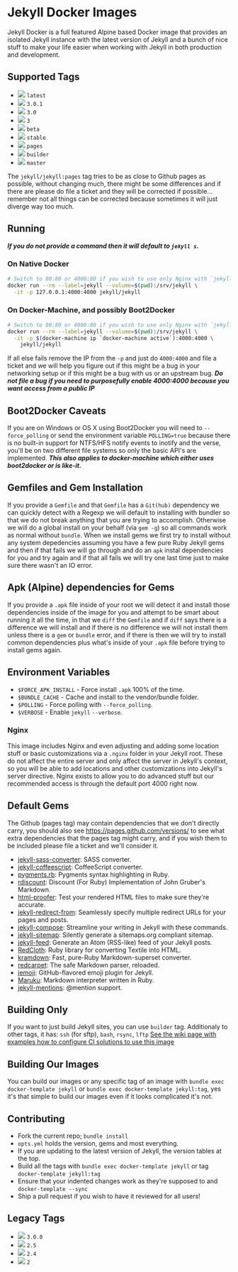 # Jekyll Docker Images

Jekyll Docker is a full featured Alpine based Docker image that provides an isolated Jekyll instance with the latest version of Jekyll and a bunch of nice stuff to make your life easier when working with Jekyll in both production and development.

## Supported Tags

* [![](https://badge.imagelayers.io/jekyll/jekyll:latest.svg)][latest] `latest`
* [![](https://badge.imagelayers.io/jekyll/jekyll:2.4.svg)][3.0.1] `3.0.1`
* [![](https://badge.imagelayers.io/jekyll/jekyll:3.0.svg)][3.0] `3.0`
* [![](https://badge.imagelayers.io/jekyll/jekyll:2.4.svg)][3] `3`
* [![](https://badge.imagelayers.io/jekyll/jekyll:beta.svg)][beta] `beta`
* [![](https://badge.imagelayers.io/jekyll/jekyll:stable.svg)][stable] `stable`
* [![](https://badge.imagelayers.io/jekyll/jekyll:pages.svg)][pages] `pages`
* [![](https://badge.imagelayers.io/jekyll/jekyll:builder.svg)][builder] `builder`
* [![](https://badge.imagelayers.io/jekyll/jekyll:master.svg)][master] `master`

The `jekyll/jekyll:pages` tag tries to be as close to Github pages as possible, without changing much, there might be some differences and if there are please do file a ticket and they will be corrected if possible... remember not all things can be corrected because sometimes it will just diverge way too much.

## Running

***If you do not provide a command then it will default to `jekyll s`.***

### On Native Docker

```sh
# Switch to 80:80 or 4000:80 if you wish to use only Nginx with `jekyll build`
docker run --rm --label=jekyll --volume=$(pwd):/srv/jekyll \
  -it -p 127.0.0.1:4000:4000 jekyll/jekyll
```

### On Docker-Machine, and possibly Boot2Docker
```sh
# Switch to 80:80 or 4000:80 if you wish to use only Nginx with `jekyll build`
docker run --rm --label=jekyll --volume=$(pwd):/srv/jekyll \
  -it -p $(docker-machine ip `docker-machine active`):4000:4000 \
    jekyll/jekyll
```

If all else fails remove the IP from the `-p` and just do `4000:4000` and file a ticket and we will help you figure out if this might be a bug in your networking setup or if this might be a bug with us or an upstream bug.  ***Do not file a bug if you need to purposefully enable 4000:4000 because you want access from a public IP***

## Boot2Docker Caveats

If you are on Windows or OS X using Boot2Docker you will need to `--force_polling` or send the environment variable `POLLING=true` because there is no built-in support for NTFS/HFS notify events to inotify and the verse, you'll be on two different file systems so only the basic API's are implemented. ***This also applies to docker-machine which either uses boot2docker or is like-it.***

## Gemfiles and Gem Installation

If you provide a `Gemfile` and that `Gemfile` has a `Git(hub)` dependency we can quickly detect with a Regexp we will default to installing with bundler so that we do not break anything that you are trying to accomplish. Otherwise we will do a global install on your behalf (via `gem -g`) so all commands work as normal without `bundle`.  When we install gems we first try to install without any system depedencies assuming you have a few pure Ruby Jekyll gems and then if that fails we will go through and do an `apk` instal dependencies for you and try again and if that all fails we will try one last time just to make sure there wasn't an IO error.

## Apk (Alpine) dependencies for Gems

If you provide a `.apk` file inside of your root we will detect it and install those dependencies inside of the image for you and attempt to be smart about running it all the time, in that we `diff` the `Gemfile` and if `diff` says there is a difference we will install and if there is no difference we will not install them unless there is a `gem` or `bundle` error, and if there is then we will try to install common dependencies plus what's inside of your `.apk` file before trying to install gems again.

## Environment Variables

* `$FORCE_APK_INSTALL` - Force install `.apk` 100% of the time.
* `$BUNDLE_CACHE` - Cache and install to the vendor/bundle folder.
* `$POLLING` - Force polling with `--force_polling`.
* `$VERBOSE` - Enable `jekyll` `--verbose`.

### Nginx

This image includes Nginx and even adjusting and adding some location stuff or basic customizations via a `.nginx` folder in your Jekyll root.  These do not affect the entire server and only affect the server in Jekyll's context, so you will be able to add locations and other customizations into Jekyll's server directive.  Nginx exists to allow you to do advanced stuff but our recommended access is through the default port 4000 right now.

## Default Gems

The Github (pages tag) may contain dependencies that we don't directly carry, you should also see https://pages.github.com/versions/ to see what extra dependencies that the pages tag might carry, and if you wish them to be included please file a ticket and we'll consider it.

* [jekyll-sass-converter][jekyll-sass-converter]: SASS converter.
* [jekyll-coffeescript][jekyll-coffeescript]: CoffeeScript converter.
* [pygments.rb][pygments.rb]: Pygments syntax highlighting in Ruby.
* [rdiscount][rdiscount]: Discount (For Ruby) Implementation of John Gruber's Markdown.
* [html-proofer][html-proofer]: Test your rendered HTML files to make sure they're accurate.
* [jekyll-redirect-from][jekyll-redirect-from]: Seamlessly specify multiple redirect URLs for your pages and posts.
* [jekyll-compose][jekyll-compose]: Streamline your writing in Jekyll with these commands.
* [jekyll-sitemap][jekyll-sitemap]: Silently generate a sitemaps.org compliant sitemap.
* [jekyll-feed][jekyll-feed]: Generate an Atom (RSS-like) feed of your Jekyll posts.
* [RedCloth][redcloth]: Ruby library for converting Textile into HTML.
* [kramdown][kramdown]: Fast, pure-Ruby Markdown-superset converter.
* [redcarpet][redcarpet]: The safe Markdown parser, reloaded.
* [jemoji][jemoji]: GitHub-flavored emoji plugin for Jekyll.
* [Maruku][maruku]: Markdown interpreter written in Ruby.
* [jekyll-mentions][jekyll-mentions]: @mention support.

## Building Only

If you want to just build Jekyll sites, you can use `builder` tag. Additionaly to other tags, it has: `ssh` (for sftp), `bash`, `rsync`, `lftp` [See the wiki page with examples how to configure CI solutions to use this image](https://github.com/jekyll/docker/wiki/Deploying-with-Jekyll-Docker)

## Building Our Images

You can build our images or any specific tag of an image with `bundle exec docker-template jekyll` or `bundle exec docker-template jekyll:tag`, yes it's that simple to build our images even if it looks complicated it's not.

## Contributing

* Fork the current repo; `bundle install`
* `opts.yml` holds the version, gems and most everything.
* If you are updating to the latest version of Jekyll, the version tables at the top.
* Build all the tags with `bundle exec docker-template jekyll` or tag `docker-template jekyll:tag`
* Ensure that your indented changes work as they're supposed to and `docker-template --sync`
* Ship a pull request if you wish to have it reviewed for all users!

## Legacy Tags

* [![](https://badge.imagelayers.io/jekyll/jekyll:2.4.svg)][3.0.0] `3.0.0`
* [![](https://badge.imagelayers.io/jekyll/jekyll:2.5.svg)][2.5] `2.5`
* [![](https://badge.imagelayers.io/jekyll/jekyll:2.4.svg)][2.4] `2.4`
* [![](https://badge.imagelayers.io/jekyll/jekyll:2.4.svg)][2] `2`


[pages]: https://imagelayers.io?images=jekyll/jekyll:pages
[latest]: https://imagelayers.io?images=jekyll/jekyll:latest
[builder]: https://imagelayers.io?images=jekyll/jekyll:builder
[stable]: https://imagelayers.io?images=jekyll/jekyll:stable
[master]: https://imagelayers.io?images=jekyll/jekyll:master
[beta]: https://imagelayers.io?images=jekyll/jekyll:beta
[3.0.1]: https://imagelayers.io?images=jekyll/jekyll:3.0.1
[3.0.0]: https://imagelayers.io?images=jekyll/jekyll:3.0.0
[2.5.3]: https://imagelayers.io?images=jekyll/jekyll:2.5.3
[3.0]: https://imagelayers.io?images=jekyll/jekyll:3.0
[2.5]: https://imagelayers.io?images=jekyll/jekyll:2.5
[2.4]: https://imagelayers.io?images=jekyll/jekyll:2.4
[3]:https://imagelayers.io?images=jekyll/jekyll:3
[2]:https://imagelayers.io?images=jekyll/jekyll:2
[pygments.rb]: https://github.com/tmm1/pygments.rb
[jekyll-sitemap]: https://github.com/jekyll/jekyll-sitemap
[jekyll-coffeescript]: https://github.com/jekyll/jekyll-coffeescript
[jekyll-sass-converter]: https://github.com/jekyll/jekyll-sass-converter
[jekyll-redirect-from]: https://github.com/jekyll/jekyll-redirect-from
[jekyll-mentions]: https://github.com/jekyll/jekyll-mentions
[jekyll-compose]: https://github.com/jekyll/jekyll-compose
[jekyll-feed]: https://github.com/jekyll/jekyll-feed
[rdiscount]: https://github.com/davidfstr/rdiscount
[redcarpet]: https://github.com/vmg/redcarpet
[kramdown]: https://github.com/gettalong/kramdown
[jemoji]: https://github.com/jekyll/jemoji
[redcloth]: https://github.com/jgarber/redcloth
[maruku]: https://github.com/bhollis/maruku
[html-proofer]: https://github.com/gjtorikian/html-proofer
